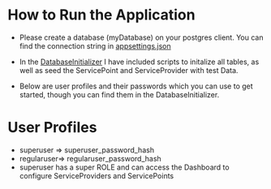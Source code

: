 # How to Run the Application
* Please create a database (myDatabase) on your postgres client. You can find the connection string in [appsettings.json](https://github.com/ckodalo/aspnetcore-assignment/blob/main/Queue%20Management%20System/Queue%20Management%20System/appsettings.json)
* In the [DatabaseInitializer](https://github.com/ckodalo/aspnetcore-assignment/blob/main/Queue%20Management%20System/Queue%20Management%20System/DatabaseInitializer.cs) I have included scripts to initalize all tables, as well as seed the ServicePoint and ServiceProvider with test Data.

* Below are user profiles and their passwords which you can use to get started, though you can find them in the DatabaseInitializer. 

# User Profiles
* superuser => superuser_password_hash
* regularuser=> regularuser_password_hash
* superuser has a super ROLE and can access the Dashboard to configure ServiceProviders and ServicePoints
  
